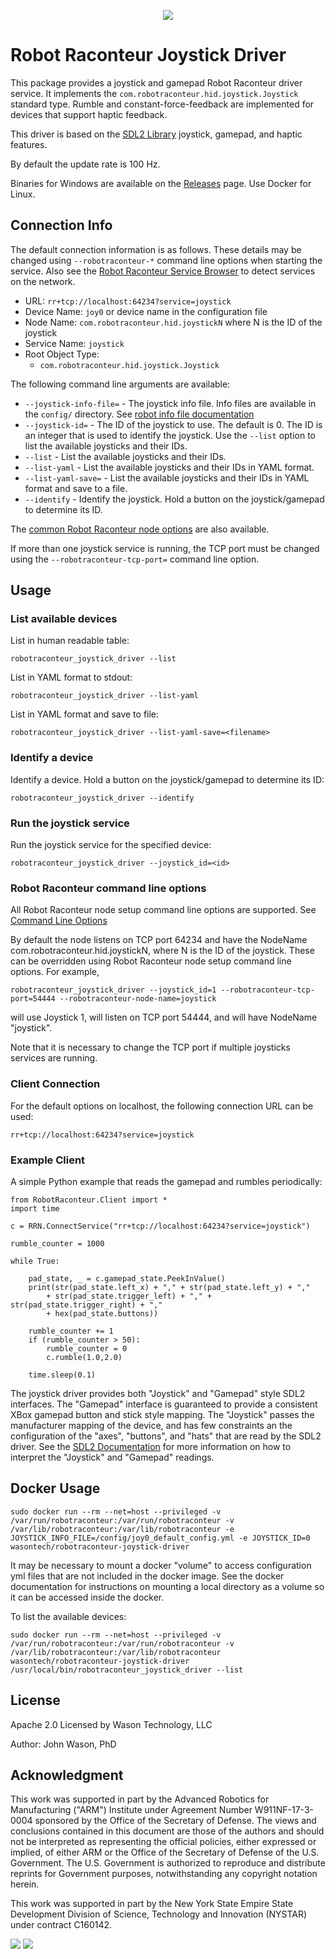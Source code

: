 <p align="center"><img src="https://raw.githubusercontent.com/robotraconteur/robotraconteur/refs/heads/master/docs/figures/logo-header.svg"></p>

# Robot Raconteur Joystick Driver

This package provides a joystick and gamepad Robot Raconteur driver service. It implements the `com.robotraconteur.hid.joystick.Joystick` standard type. Rumble and constant-force-feedback are implemented for devices that support haptic feedback.

This driver is based on the [SDL2 Library](https://www.libsdl.org/) joystick, gamepad, and haptic features.

By default the update rate is 100 Hz.

Binaries for Windows are available on the [Releases](https://github.com/robotraconteur-contrib/robotraconteur_joystick_driver/releases)
page. Use Docker for Linux.

## Connection Info

The default connection information is as follows. These details may be changed using `--robotraconteur-*` command
line options when starting the service. Also see the
[Robot Raconteur Service Browser](https://github.com/robotraconteur/RobotRaconteur_ServiceBrowser) to detect
services on the network.

- URL: `rr+tcp://localhost:64234?service=joystick`
- Device Name: `joy0` or device name in the configuration file
- Node Name: `com.robotraconteur.hid.joystickN` where N is the ID of the joystick
- Service Name: `joystick`
- Root Object Type:
  - `com.robotraconteur.hid.joystick.Joystick`

The following command line arguments are available:

* `--joystick-info-file=` - The joystick info file. Info files are available in the `config/` directory. See [robot info file documentation](https://github.com/robotraconteur/robotraconteur_standard_robdef/blob/master/docs/info_files/joystick.md)
* `--joystick-id=` - The ID of the joystick to use. The default is 0. The ID is an integer that is used to identify the joystick. Use the `--list` option to list the available joysticks and their IDs.
* `--list` - List the available joysticks and their IDs.
* `--list-yaml` - List the available joysticks and their IDs in YAML format.
* `--list-yaml-save=` - List the available joysticks and their IDs in YAML format and save to a file.
* `--identify` - Identify the joystick. Hold a button on the joystick/gamepad to determine its ID.

The [common Robot Raconteur node options](https://github.com/robotraconteur/robotraconteur/wiki/Command-Line-Options) are also available.

If more than one joystick service is running, the TCP port must be changed using the
`--robotraconteur-tcp-port=` command line option.

## Usage

### List available devices

List in human readable table:

    robotraconteur_joystick_driver --list

List in YAML format to stdout:

    robotraconteur_joystick_driver --list-yaml

List in YAML format and save to file:

    robotraconteur_joystick_driver --list-yaml-save=<filename>

### Identify a device

Identify a device. Hold a button on the joystick/gamepad to determine its ID:

    robotraconteur_joystick_driver --identify

### Run the joystick service

Run the joystick service for the specified device:

    robotraconteur_joystick_driver --joystick_id=<id>

### Robot Raconteur command line options

All Robot Raconteur node setup command line options are supported. See [Command Line Options](https://github.com/robotraconteur/robotraconteur/wiki/Command-Line-Options)

By default the node listens on TCP port 64234 and have the NodeName com.robotraconteur.hid.joystickN, where N is the ID of the joystick. These can be overridden using Robot Raconteur node setup command line options. For example,

    robotraconteur_joystick_driver --joystick_id=1 --robotraconteur-tcp-port=54444 --robotraconteur-node-name=joystick

will use Joystick 1, will listen on TCP port 54444, and will have NodeName "joystick".

Note that it is necessary to change the TCP port if multiple joysticks services are running.

### Client Connection

For the default options on localhost, the following connection URL can be used:

    rr+tcp://localhost:64234?service=joystick

### Example Client

A simple Python example that reads the gamepad and rumbles periodically:

    from RobotRaconteur.Client import *
    import time

    c = RRN.ConnectService("rr+tcp://localhost:64234?service=joystick")

    rumble_counter = 1000

    while True:

        pad_state, _ = c.gamepad_state.PeekInValue()
        print(str(pad_state.left_x) + "," + str(pad_state.left_y) + ","
            + str(pad_state.trigger_left) + "," + str(pad_state.trigger_right) + ","
            + hex(pad_state.buttons))

        rumble_counter += 1
        if (rumble_counter > 50):
            rumble_counter = 0
            c.rumble(1.0,2.0)

        time.sleep(0.1)

The joystick driver provides both "Joystick" and "Gamepad" style SDL2 interfaces. The "Gamepad" interface is guaranteed to provide a consistent XBox gamepad button and stick style mapping. The "Joystick" passes the manufacturer mapping of the device, and has few constraints an the configuration of the "axes", "buttons", and "hats" that are read by the SDL2 driver. See the [SDL2 Documentation](https://wiki.libsdl.org/APIByCategory) for more information on how to interpret the "Joystick" and "Gamepad" readings.

## Docker Usage

```
sudo docker run --rm --net=host --privileged -v /var/run/robotraconteur:/var/run/robotraconteur -v /var/lib/robotraconteur:/var/lib/robotraconteur -e JOYSTICK_INFO_FILE=/config/joy0_default_config.yml -e JOYSTICK_ID=0 wasontech/robotraconteur-joystick-driver
```

It may be necessary to mount a docker "volume" to access configuration yml files that are not included in the docker image.
See the docker documentation for instructions on mounting a local directory as a volume so it can be accessed inside the docker.

To list the available devices:

```
sudo docker run --rm --net=host --privileged -v /var/run/robotraconteur:/var/run/robotraconteur -v /var/lib/robotraconteur:/var/lib/robotraconteur  wasontech/robotraconteur-joystick-driver /usr/local/bin/robotraconteur_joystick_driver --list
```

## License

Apache 2.0 Licensed by Wason Technology, LLC

Author: John Wason, PhD

## Acknowledgment

This work was supported in part by the Advanced Robotics for Manufacturing ("ARM") Institute under Agreement Number W911NF-17-3-0004 sponsored by the Office of the Secretary of Defense. The views and conclusions contained in this document are those of the authors and should not be interpreted as representing the official policies, either expressed or implied, of either ARM or the Office of the Secretary of Defense of the U.S. Government. The U.S. Government is authorized to reproduce and distribute reprints for Government purposes, notwithstanding any copyright notation herein.

This work was supported in part by the New York State Empire State Development Division of Science, Technology and Innovation (NYSTAR) under contract C160142.

![](https://github.com/robotraconteur/robotraconteur/blob/master/docs/figures/arm_logo.jpg?raw=true)
![](https://github.com/robotraconteur/robotraconteur/blob/master/docs/figures/nys_logo.jpg?raw=true)
